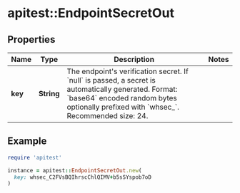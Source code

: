 # apitest::EndpointSecretOut

## Properties

| Name | Type | Description | Notes |
| ---- | ---- | ----------- | ----- |
| **key** | **String** | The endpoint&#39;s verification secret. If &#x60;null&#x60; is passed, a secret is automatically generated. Format: &#x60;base64&#x60; encoded random bytes optionally prefixed with &#x60;whsec_&#x60;. Recommended size: 24. |  |

## Example

```ruby
require 'apitest'

instance = apitest::EndpointSecretOut.new(
  key: whsec_C2FVsBQIhrscChlQIMV+b5sSYspob7oD
)
```

